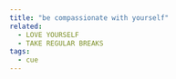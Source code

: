 ```yaml
---
title: "be compassionate with yourself"
related:
  - LOVE YOURSELF
  - TAKE REGULAR BREAKS
tags:
  - cue
---
```


